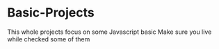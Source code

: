 # Basic-Projects
This whole projects focus on some Javascript basic
Make sure you live while checked some of them
